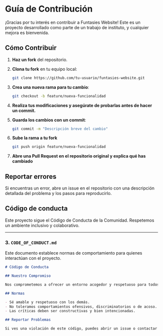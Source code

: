 # Guía de Contribución

¡Gracias por tu interés en contribuir a Funtasies Website! Este es un proyecto desarrollado como parte de un trabajo de instituto, y cualquier mejora es bienvenida.

## Cómo Contribuir

1. **Haz un fork** del repositorio.
2. **Clona tu fork** en tu equipo local:

   ```bash
   git clone https://github.com/tu-usuario/funtasies-website.git
3. **Crea una nueva rama para tu cambio**:

   ```bash
   git checkout -b feature/nueva-funcionalidad
4. **Realiza tus modificaciones y asegúrate de probarlas antes de hacer un commit.**
5. **Guarda los cambios con un commit**:

   ```bash
   git commit -m "Descripción breve del cambio"
6. **Sube la rama a tu fork**

   ```bash
   git push origin feature/nueva-funcionalidad
7. **Abre una Pull Request en el repositorio original y explica qué has cambiado**

## Reportar errores

Si encuentras un error, abre un issue en el repositorio con una descripción detallada del problema y los pasos para reproducirlo.

## Código de conducta

Este proyecto sigue el Código de Conducta de la Comunidad. Respetemos un ambiente inclusivo y colaborativo.


---

### 3. `CODE_OF_CONDUCT.md`
Este documento establece normas de comportamiento para quienes interactúan con el proyecto.

```markdown
# Código de Conducta

## Nuestro Compromiso

Nos comprometemos a ofrecer un entorno acogedor y respetuoso para todos, independientemente de su experiencia, identidad o procedencia.

## Normas

- Sé amable y respetuoso con los demás.
- No toleramos comportamientos ofensivos, discriminatorios o de acoso.
- Las críticas deben ser constructivas y bien intencionadas.

## Reportar Problemas

Si ves una violación de este código, puedes abrir un issue o contactar con los mantenedores del proyecto.
